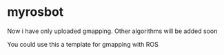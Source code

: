 # myrosbot
Now i have only uploaded gmapping.
Other algorithms will be added soon

You could use this a template for gmapping with ROS
